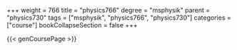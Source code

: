 +++
weight = 766
title = "physics766"
degree = "msphysik"
parent = "physics730"
tags = ["msphysik", "physics766", "physics730"]
categories = ["course"]
bookCollapseSection = false
+++

{{< genCoursePage >}}
